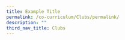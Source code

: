 ```yaml
---
title: Example Title
permalink: /co-curriculum/Clubs/permalink/
description: ""
third_nav_title: Clubs
---
```

